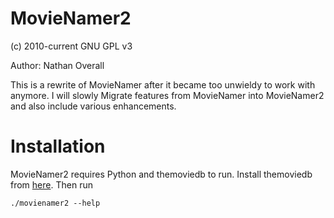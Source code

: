 # MovieNamer2 #

(c) 2010-current GNU GPL v3

Author: Nathan Overall

This is a rewrite of MovieNamer after it became too unwieldy to work with
anymore. I will slowly Migrate features from MovieNamer into MovieNamer2
and also include various enhancements.

# Installation #
MovieNamer2 requires Python and themoviedb to run.
Install themoviedb from [here](https://github.com/doganaydin/themoviedb).
Then run

	./movienamer2 --help

